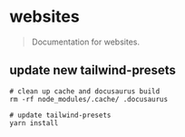 # websites
> Documentation for websites.

## update new tailwind-presets
```shell
# clean up cache and docusaurus build
rm -rf node_modules/.cache/ .docusaurus

# update tailwind-presets
yarn install
```
